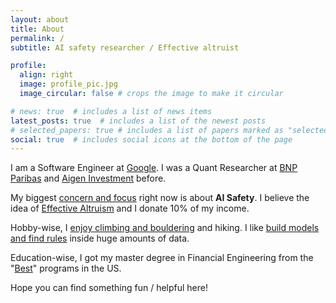 ```yaml
---
layout: about
title: About
permalink: /
subtitle: AI safety researcher / Effective altruist 

profile:
  align: right
  image: profile_pic.jpg
  image_circular: false # crops the image to make it circular

# news: true  # includes a list of news items
latest_posts: true  # includes a list of the newest posts
# selected_papers: true # includes a list of papers marked as "selected={true}"
social: true  # includes social icons at the bottom of the page
---
```


I am a Software Engineer at [Google](www.google.com). I was a Quant Researcher at [BNP Paribas](https://group.bnpparibas/en/) and [Aigen Investment](http://www.aigen-im.com/) before.

My biggest [concern and focus](https://ziyuewang25.github.io/blog/2023/AI-Safety/) right now is about **AI Safety**. I believe the idea of [Effective Altruism](https://80000hours.org/2020/08/misconceptions-effective-altruism/?utm_source=google&utm_medium=cpc&utm_campaign=80KMAR-EA/LTism&utm_content=145184936813&utm_term=effective%20altruism&gclid=CjwKCAjw5_GmBhBIEiwA5QSMxBaVik5xPNtCy6BxyqMy4EVvjN63iBJwNsi11v8uCi8sMDp82joXEhoCTsEQAvD_BwE) and I donate 10% of my income.

Hobby-wise, I [enjoy climbing and bouldering](https://www.instagram.com/p/CVG0jDqJMqJ/?utm_source=ig_web_button_share_sheet) and hiking. I like [build models and find rules](https://www.kaggle.com/vincentwang25/Home) inside huge amounts of data.

Education-wise, I got my master degree in Financial Engineering from the "[Best](https://quantnet.com/mfe-programs-rankings/)" programs in the US.

Hope you can find something fun / helpful here!